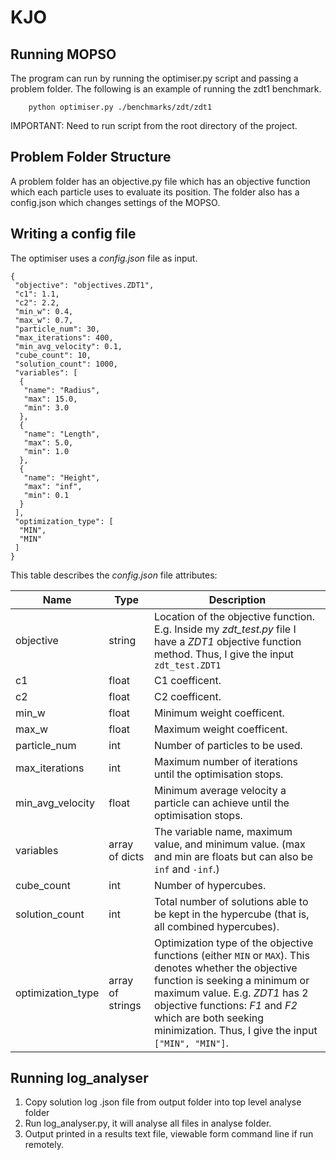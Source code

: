 # KJO

## Running MOPSO
The program can run by running the optimiser.py script and passing a problem folder. The following is an example of running the zdt1 benchmark.
```shell
    python optimiser.py ./benchmarks/zdt/zdt1
``` 
IMPORTANT: Need to run script from the root directory of the project.

## Problem Folder Structure
A problem folder has an objective.py file which has an objective function which each particle uses to evaluate its position. The folder also has a config.json which changes settings of the MOPSO.

## Writing a config file

The optimiser uses a *config.json* file as input. 
```
{
 "objective": "objectives.ZDT1",
 "c1": 1.1,
 "c2": 2.2,
 "min_w": 0.4,
 "max_w": 0.7,
 "particle_num": 30,
 "max_iterations": 400,
 "min_avg_velocity": 0.1,
 "cube_count": 10,
 "solution_count": 1000,
 "variables": [
  {
   "name": "Radius",
   "max": 15.0,
   "min": 3.0
  },
  {
   "name": "Length",
   "max": 5.0,
   "min": 1.0
  },
  {
   "name": "Height",
   "max": "inf",
   "min": 0.1
  }
 ],
 "optimization_type": [
  "MIN",
  "MIN"
 ]
}
```
This table describes the *config.json* file attributes:

| Name              | Type             | Description  |
| ----------------- | ---------------- | ------------ |
| objective         | string           | Location of the objective function. E.g. Inside my *zdt_test.py* file I have a *ZDT1* objective function method. Thus, I give the input `zdt_test.ZDT1` |
| c1                | float            | C1 coefficent. |
| c2                | float            | C2 coefficent. |
| min_w             | float            | Minimum weight coefficent. |
| max_w             | float            | Maximum weight coefficent. |
| particle_num      | int              | Number of particles to be used. |
| max_iterations    | int              | Maximum number of iterations until the optimisation stops. |
| min_avg_velocity  | float            | Minimum average velocity a particle can achieve until the optimisation stops. |
| variables         | array of dicts   | The variable name, maximum value, and minimum value. (max and min are floats but can also be `inf` and `-inf`.)|
| cube_count        | int              | Number of hypercubes. |
| solution_count    | int              | Total number of solutions able to be kept in the hypercube (that is, all combined hypercubes). |
| optimization_type | array of strings | Optimization type of the objective functions (either `MIN` or `MAX`). This denotes whether the objective function is seeking a minimum or maximum value. E.g. *ZDT1* has 2 objective functions: *F1* and *F2* which are both seeking minimization. Thus, I give the input `["MIN", "MIN"]`.


## Running log_analyser

<ol>
    <li> Copy solution log .json file from output folder into top level analyse folder </li>
    <li> Run log_analyser.py, it will analyse all files in analyse folder. </li>
    <li> Output printed in a results text file, viewable form command line if run remotely. </li>
</ol>
